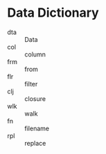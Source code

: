 # Data Dictionary

<dl>
    <dt>dta</dt>
    <dd>Data</dd>
    <dt>col</dt>
    <dd>column</dd>
    <dt>frm</dt>
    <dd>from</dd>
    <dt>flr</dt>
    <dd>filter</dd>
    <dt>clj</dt>
    <dd>closure</dd>
    <dt>wlk</dt>
    <dd>walk</dd>
    <dt>fn</dt>
    <dd>filename</dd>
    <dt>rpl</dt>
    <dd>replace</dd>
</dl>